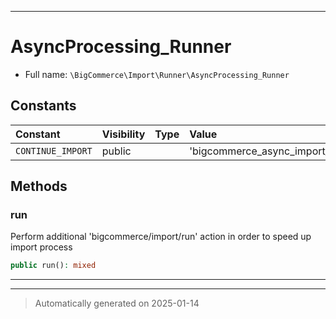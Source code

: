 ***

# AsyncProcessing_Runner





* Full name: `\BigCommerce\Import\Runner\AsyncProcessing_Runner`


## Constants

| Constant | Visibility | Type | Value |
|:---------|:-----------|:-----|:------|
|`CONTINUE_IMPORT`|public| |&#039;bigcommerce_async_import_continue&#039;|


## Methods


### run

Perform additional 'bigcommerce/import/run' action in order to speed up import process

```php
public run(): mixed
```












***


***
> Automatically generated on 2025-01-14

